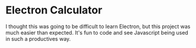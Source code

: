 # Electron Calculator

I thought this was going to be difficult to learn Electron, but this project was much easier than expected. It's fun to code and see Javascript being used in such a productives way.
